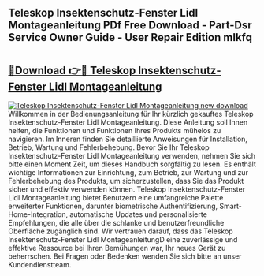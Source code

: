 ## Teleskop Insektenschutz-Fenster Lidl Montageanleitung PDf Free Download - Part-Dsr Service Owner Guide - User Repair Edition mIkfq

# <h2><a href="http://df8jhuw.blite.top/?on=Teleskop+Insektenschutz-Fenster+Lidl+Montageanleitung">🔗Download 👉🔴 Teleskop Insektenschutz-Fenster Lidl Montageanleitung</a></h2>

[![Teleskop Insektenschutz-Fenster Lidl Montageanleitung new download](https://i.imgur.com/lujVjoI.png)](http://df8jhuw.blite.top/?on=Teleskop+Insektenschutz-Fenster+Lidl+Montageanleitung)
Willkommen in der Bedienungsanleitung für Ihr kürzlich gekauftes Teleskop Insektenschutz-Fenster Lidl Montageanleitung. Diese Anleitung soll Ihnen helfen, die Funktionen und Funktionen Ihres Produkts mühelos zu navigieren. Im Inneren finden Sie detaillierte Anweisungen für Installation, Betrieb, Wartung und Fehlerbehebung. Bevor Sie Ihr Teleskop Insektenschutz-Fenster Lidl Montageanleitung verwenden, nehmen Sie sich bitte einen Moment Zeit, um dieses Handbuch sorgfältig zu lesen. Es enthält wichtige Informationen zur Einrichtung, zum Betrieb, zur Wartung und zur Fehlerbehebung des Produkts, um sicherzustellen, dass Sie das Produkt sicher und effektiv verwenden können. Teleskop Insektenschutz-Fenster Lidl Montageanleitung bietet Benutzern eine umfangreiche Palette erweiterter Funktionen, darunter biometrische Authentifizierung, Smart-Home-Integration, automatische Updates und personalisierte Empfehlungen, die alle über die schlanke und benutzerfreundliche Oberfläche zugänglich sind. Wir vertrauen darauf, dass das Teleskop Insektenschutz-Fenster Lidl MontageanleitungD eine zuverlässige und effektive Ressource bei Ihren Bemühungen war, Ihr neues Gerät zu beherrschen. Bei Fragen oder Bedenken wenden Sie sich bitte an unser Kundendienstteam.
